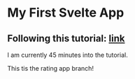 # My First Svelte App

## Following this tutorial: [link](https://www.youtube.com/watch?v=3TVy6GdtNuQ)

I am currently 45 minutes into the tutorial.

This tis the rating app branch! 
